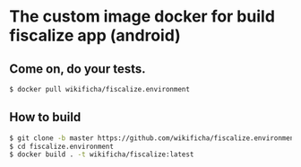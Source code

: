 # The custom image docker for build fiscalize app (android)

## Come on, do your tests.

```bash
$ docker pull wikificha/fiscalize.environment
```

## How to build

```bash
$ git clone -b master https://github.com/wikificha/fiscalize.environment.git
$ cd fiscalize.environment
$ docker build . -t wikificha/fiscalize:latest
```

